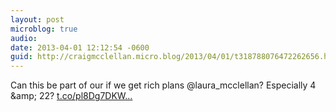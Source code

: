 ```yaml
---
layout: post
microblog: true
audio: 
date: 2013-04-01 12:12:54 -0600
guid: http://craigmcclellan.micro.blog/2013/04/01/t318788076472262656.html
---
```

Can this be part of our if we get rich plans @laura_mcclellan? Especially 4 &amp;amp; 22? [t.co/pl8Dg7DKW...](http://t.co/pl8Dg7DKWj)

